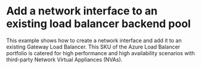 # Add a network interface to an existing load balancer backend pool

This example shows how to create a network interface and add it to an existing Gateway Load Balancer. This SKU of the Azure Load Balancer portfolio is catered for high performance and high availability scenarios with third-party Network Virtual Appliances (NVAs).
